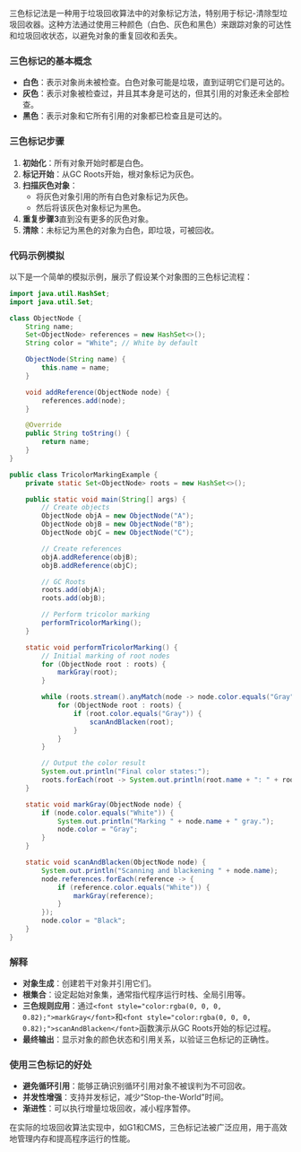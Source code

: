 <font style="color:rgba(0, 0, 0, 0.82);">三色标记法是一种用于垃圾回收算法中的对象标记方法，特别用于标记-清除型垃圾回收器。这种方法通过使用三种颜色（白色、灰色和黑色）来跟踪对象的可达性和垃圾回收状态，以避免对象的重复回收和丢失。</font>

### <font style="color:rgba(0, 0, 0, 0.82);">三色标记的基本概念</font>
+ **<font style="color:rgba(0, 0, 0, 0.82);">白色</font>**<font style="color:rgba(0, 0, 0, 0.82);">：表示对象尚未被检查。白色对象可能是垃圾，直到证明它们是可达的。</font>
+ **<font style="color:rgba(0, 0, 0, 0.82);">灰色</font>**<font style="color:rgba(0, 0, 0, 0.82);">：表示对象被检查过，并且其本身是可达的，但其引用的对象还未全部检查。</font>
+ **<font style="color:rgba(0, 0, 0, 0.82);">黑色</font>**<font style="color:rgba(0, 0, 0, 0.82);">：表示对象和它所有引用的对象都已检查且是可达的。</font>

### <font style="color:rgba(0, 0, 0, 0.82);">三色标记步骤</font>
1. **<font style="color:rgba(0, 0, 0, 0.82);">初始化</font>**<font style="color:rgba(0, 0, 0, 0.82);">：所有对象开始时都是白色。</font>
2. **<font style="color:rgba(0, 0, 0, 0.82);">标记开始</font>**<font style="color:rgba(0, 0, 0, 0.82);">：从GC Roots开始，根对象标记为灰色。</font>
3. **<font style="color:rgba(0, 0, 0, 0.82);">扫描灰色对象</font>**<font style="color:rgba(0, 0, 0, 0.82);">：</font>
    - <font style="color:rgba(0, 0, 0, 0.82);">将灰色对象引用的所有白色对象标记为灰色。</font>
    - <font style="color:rgba(0, 0, 0, 0.82);">然后将该灰色对象标记为黑色。</font>
4. **<font style="color:rgba(0, 0, 0, 0.82);">重复步骤3</font>**<font style="color:rgba(0, 0, 0, 0.82);">直到没有更多的灰色对象。</font>
5. **<font style="color:rgba(0, 0, 0, 0.82);">清除</font>**<font style="color:rgba(0, 0, 0, 0.82);">：未标记为黑色的对象为白色，即垃圾，可被回收。</font>

### <font style="color:rgba(0, 0, 0, 0.82);">代码示例模拟</font>
<font style="color:rgba(0, 0, 0, 0.82);">以下是一个简单的模拟示例，展示了假设某个对象图的三色标记流程：</font>

```java
import java.util.HashSet;  
import java.util.Set;  

class ObjectNode {  
    String name;  
    Set<ObjectNode> references = new HashSet<>();  
    String color = "White"; // White by default  

    ObjectNode(String name) {  
        this.name = name;  
    }  

    void addReference(ObjectNode node) {  
        references.add(node);  
    }  

    @Override  
    public String toString() {  
        return name;  
    }  
}  

public class TricolorMarkingExample {  
    private static Set<ObjectNode> roots = new HashSet<>();  

    public static void main(String[] args) {  
        // Create objects  
        ObjectNode objA = new ObjectNode("A");  
        ObjectNode objB = new ObjectNode("B");  
        ObjectNode objC = new ObjectNode("C");  

        // Create references  
        objA.addReference(objB);  
        objB.addReference(objC);  

        // GC Roots  
        roots.add(objA);   
        roots.add(objB);  

        // Perform tricolor marking  
        performTricolorMarking();  
    }  

    static void performTricolorMarking() {  
        // Initial marking of root nodes  
        for (ObjectNode root : roots) {  
            markGray(root);  
        }  

        while (roots.stream().anyMatch(node -> node.color.equals("Gray"))) {  
            for (ObjectNode root : roots) {  
                if (root.color.equals("Gray")) {  
                    scanAndBlacken(root);  
                }  
            }  
        }  

        // Output the color result  
        System.out.println("Final color states:");  
        roots.forEach(root -> System.out.println(root.name + ": " + root.color + ", references: " + root.references));  
    }  

    static void markGray(ObjectNode node) {  
        if (node.color.equals("White")) {  
            System.out.println("Marking " + node.name + " gray.");  
            node.color = "Gray";  
        }  
    }  

    static void scanAndBlacken(ObjectNode node) {  
        System.out.println("Scanning and blackening " + node.name);  
        node.references.forEach(reference -> {  
            if (reference.color.equals("White")) {  
                markGray(reference);  
            }  
        });  
        node.color = "Black";  
    }  
}
```

### <font style="color:rgba(0, 0, 0, 0.82);">解释</font>
+ **<font style="color:rgba(0, 0, 0, 0.82);">对象生成</font>**<font style="color:rgba(0, 0, 0, 0.82);">：创建若干对象并引用它们。</font>
+ **<font style="color:rgba(0, 0, 0, 0.82);">根集合</font>**<font style="color:rgba(0, 0, 0, 0.82);">：设定起始对象集，通常指代程序运行时栈、全局引用等。</font>
+ **<font style="color:rgba(0, 0, 0, 0.82);">三色规则应用</font>**<font style="color:rgba(0, 0, 0, 0.82);">：通过</font>`<font style="color:rgba(0, 0, 0, 0.82);">markGray</font>`<font style="color:rgba(0, 0, 0, 0.82);">和</font>`<font style="color:rgba(0, 0, 0, 0.82);">scanAndBlacken</font>`<font style="color:rgba(0, 0, 0, 0.82);">函数演示从GC Roots开始的标记过程。</font>
+ **<font style="color:rgba(0, 0, 0, 0.82);">最终输出</font>**<font style="color:rgba(0, 0, 0, 0.82);">：显示对象的颜色状态和引用关系，以验证三色标记的正确性。</font>

### <font style="color:rgba(0, 0, 0, 0.82);">使用三色标记的好处</font>
+ **<font style="color:rgba(0, 0, 0, 0.82);">避免循环引用</font>**<font style="color:rgba(0, 0, 0, 0.82);">：能够正确识别循环引用对象不被误判为不可回收。</font>
+ **<font style="color:rgba(0, 0, 0, 0.82);">并发性增强</font>**<font style="color:rgba(0, 0, 0, 0.82);">：支持并发标记，减少“Stop-the-World”时间。</font>
+ **<font style="color:rgba(0, 0, 0, 0.82);">渐进性</font>**<font style="color:rgba(0, 0, 0, 0.82);">：可以执行增量垃圾回收，减小程序暂停。</font>

<font style="color:rgba(0, 0, 0, 0.82);">在实际的垃圾回收算法实现中，如G1和CMS，三色标记法被广泛应用，用于高效地管理内存和提高程序运行的性能。</font>

